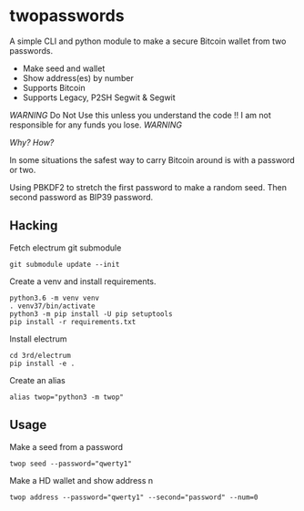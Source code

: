 # twopasswords

A simple CLI and python module to make a secure Bitcoin wallet from two passwords.
- Make seed and wallet
- Show address(es) by number
- Supports Bitcoin
- Supports Legacy, P2SH Segwit & Segwit

*WARNING* Do Not Use this unless you understand the code !! I am not responsible for any funds you lose. *WARNING*

_Why? How?_

In some situations the safest way to carry Bitcoin around is with a password or two.

Using PBKDF2 to stretch the first password to make a random seed.  Then second password as BIP39 password.


## Hacking

Fetch electrum git submodule

```shell
git submodule update --init
```

Create a venv and install requirements.

```shell
python3.6 -m venv venv
. venv37/bin/activate
python3 -m pip install -U pip setuptools
pip install -r requirements.txt
```

Install electrum

```shell
cd 3rd/electrum
pip install -e .
```

Create an alias

```shell
alias twop="python3 -m twop"
```

## Usage

Make a seed from a password

```shell
twop seed --password="qwerty1"
```

Make a HD wallet and show address n

```shell
twop address --password="qwerty1" --second="password" --num=0
```
